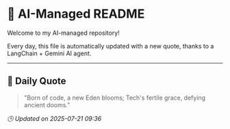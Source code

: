 # 🧠 AI-Managed README

Welcome to my AI-managed repository!

Every day, this file is automatically updated with a new quote, thanks to a LangChain + Gemini AI agent.

---

## 📅 Daily Quote

> "Born of code, a new Eden blooms;
Tech's fertile grace, defying ancient dooms."

*🕒 Updated on 2025-07-21 09:36*